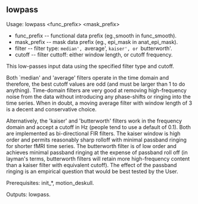 lowpass
-------
Usage: lowpass <func_prefix> <mask_prefix> <filter> <cutoff>

+ func_prefix -- functional data prefix (eg.,smooth in func_smooth). 
+ mask_prefix -- mask data prefix (eg., epi_mask in anat_epi_mask). 
+ filter -- filter type: `median', `average', `kaiser', or `butterworth'. 
+ cutoff -- filter cuttoff: either window length, or cutoff frequency.

This low-passes input data using the specified filter type and cutoff. 

Both `median' and 'average' filters operate in the time domain and therefore, the best cutoff values are odd (and must be larger than 1 to do anything). Time-domain filters are very good at removing high-frequency noise from the data without introducing any phase-shifts or ringing into the time series. When in doubt, a moving average filter with window length of 3 is a decent and conservative choice.

Alternatively, the 'kaiser' and 'butterworth' filters work in the frequency domain and accept a cutoff in Hz (people tend to use a default of 0.1). Both are implemented as bi-directional FIR filters. The kaiser window is high order and permits reasonably sharp rolloff with minimal passband ringing for shorter fMRI time series. The butterworth filter is of low order and achieves minimal passband ringing at the expense of passband roll off (in layman's terms, butterworth filters will retain more high-frequency content than a kaiser filter with equivalent cutoff). The effect of the passband ringing is an empirical question that would be best tested by the User.

Prerequisites: init_*, motion_deskull.

Outputs: lowpass.

